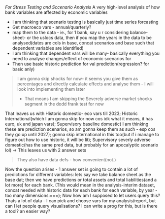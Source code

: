 
*For Stress Testing and Sccenario Analysis*
A very high-level analysis of how bank variables are affected by economic variables
- I am thinking that scenario testing is basically just time series forcasting
- Get macroeco vars - annual/quarterly?
- map them to the data - ie., for 1 bank, say u r considering balance-sheet- or the uslocs data, then if you map the years in the data to be analysed(dates are cols in base, concat scenarios and base such that dependent variables are identified)
- I am thinking that dependent vars will be many- basically everything you need to analyse changes/effect of economic scenarios for
- Then use basic historic prediction for val prediction(regression? for basic anly)

> I am gonna skip shocks for now- it seems you give them as percentages and directly calculate effects and analyse them - I will look into implementing them later
> - That means I am skipping the Severely adverse market shocks segment in the dodd frank test for now

That leaves us with Historic domestic- eco vars till 2023; Historic International(which I am gonna skip for now cos idk what it means, it has euro, uk and japan vars); Supervisory baseline domestic( I am thinking these are prediction scenarios, so am gonna keep them as such - esp cos they go up until 2027); gonna skip international in this too(but if i manage to figure out how to use historic, it will be lit); Supervisory severly adverse domestic(has the same pred data, but probably for an apocalyptic scenario lol) -> This leaves us with 2 answer sets

>They also have data defs - how convenient(not.)

Now the question arises - 1 answer set is going to contain a lot of predictions for different variables: lets say we take balance sheet as the base dat; then we have predictions or total assets and total liabilities(and a lot more) for each bank. (This would mean in the analysis-interim dataset, concat needed with historic data for each bank for each variable, by year - too many dimensions:===); Now how am I supposed to let users query this? Thats a lot of data - I can pick and choose vars for my analysis/report, but can I let people query visualisations? I can write a prog for this, but is there a tool? an easier way?